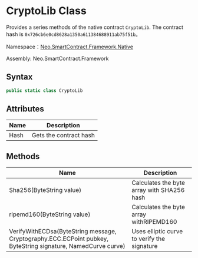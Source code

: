 # CryptoLib Class

Provides a series methods of the native contract `CryptoLib`. The contract hash is `0x726cb6e0cd8628a1350a611384688911ab75f51b`。

Namespace：[Neo.SmartContract.Framework.Native](../native.md)

Assembly: Neo.SmartContract.Framework

## Syntax

```c#
public static class CryptoLib
```

## Attributes

| Name | Description            |
| ---- | ---------------------- |
| Hash | Gets the contract hash |

## Methods

| Name                                   | Description   |
| ---------------------------------------- | --------------- |
| Sha256(ByteString value) | Calculates the byte array with SHA256 hash |
| ripemd160(ByteString value) | Calculates the byte array withRIPEMD160 |
| VerifyWithECDsa(ByteString message, Cryptography.ECC.ECPoint pubkey, ByteString signature, NamedCurve curve) | Uses elliptic curve to verify the signature |